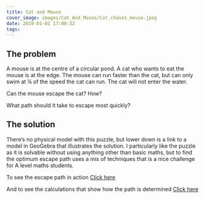 ```yaml
---
title: Cat and Mouse
cover_image: images/Cat_And_Mouse/Cat_chases_mouse.jpeg
date: 2019-01-01 17:00:52
tags:
---
```


<h2>The problem</h2>

A mouse is at the centre of a circular pond. A cat who wants to eat the mouse is at the edge. The mouse can run faster than the cat, but can only swim at ¼ of the speed the cat can run. The cat will not enter the water.

Can the mouse escape the cat? How?

What path should it take to escape most quickly?


<h2>The solution</h2>

There’s no physical model with this puzzle, but lower down is a link to a model in GeoGebra that illustrates the solution.  I particularly like the puzzle as it is solvable without using anything other than basic maths, but to find the optimum escape path uses a mix of techniques that is a nice challenge for A level maths students.

<p>To see the escape path in action <a href="https://www.geogebra.org/m/n7mr4gyw">Click here</a>

And to see the calculations that show how the path is determined <a href="https://sites.google.com/view/catandmouse/home">Click here</a>
